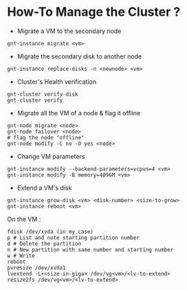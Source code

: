 # How-To Manage the Cluster ?

* Migrate a VM to the secondary node
```
gnt-instance migrate <vm>
```

* Migrate the secondary disk to another node
```
gnt-instance replace-disks -n <newnode> <vm>
```

* Cluster's Health verification
```
gnt-cluster verify-disk
gnt-cluster verify
```

* Migrate all the VM of a node & flag it offline
```
gnt-node migrate <node>
gnt-node failover <node>
# flag the node "offline"
gnt-node modify -C no -O yes <node>
```

* Change VM parameters
```
gnt-instance modify --backend-parameters=vcpus=4 <vm>
gnt-instance modify -B memory=4096M <vm>
```

* Extend a VM's disk
```
gnt-instance grow-disk <vm> <disk-number> <size-to-grow>
gnt-instance reboot <vm>
```

On the VM :
```
fdisk /dev/xvda (in my case)
p # List and note starting partition number
d # Delete the partition
n # New partition with same number and starting number
w # Write
reboot
pvresize /dev/xvda1
lvextend -L+<size-in-giga> /dev/vg<vm>/<lv-to-extend>
resize2fs /dev/vg<vm>/<lv-to-extend>
```
